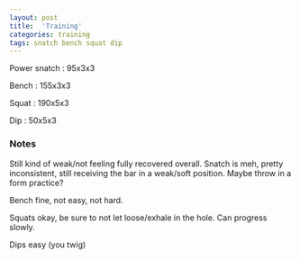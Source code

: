 ```yaml
---
layout: post
title:  'Training'
categories: training
tags: snatch bench squat dip
---
```


Power snatch :   95x3x3

Bench   :   155x3x3

Squat   :   190x5x3

Dip     :   50x5x3

### Notes

Still kind of weak/not feeling fully recovered overall. Snatch is meh, pretty inconsistent, still receiving the bar in a weak/soft position. Maybe throw in a form practice?

Bench fine, not easy, not hard.

Squats okay, be sure to not let loose/exhale in the hole. Can progress slowly.

Dips easy (you twig)
